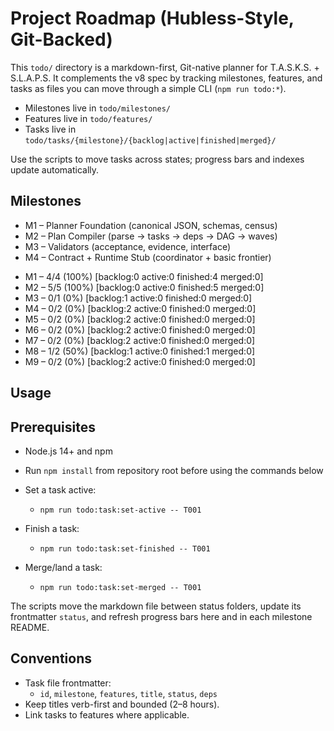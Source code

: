 # Project Roadmap (Hubless-Style, Git-Backed)

This `todo/` directory is a markdown-first, Git-native planner for T.A.S.K.S. + S.L.A.P.S. It complements the v8 spec by tracking milestones, features, and tasks as files you can move through a simple CLI (`npm run todo:*`).

- Milestones live in `todo/milestones/`
- Features live in `todo/features/`
- Tasks live in `todo/tasks/{milestone}/{backlog|active|finished|merged}/`

Use the scripts to move tasks across states; progress bars and indexes update automatically.

## Milestones

- M1 – Planner Foundation (canonical JSON, schemas, census)
- M2 – Plan Compiler (parse → tasks → deps → DAG → waves)
- M3 – Validators (acceptance, evidence, interface)
- M4 – Contract + Runtime Stub (coordinator + basic frontier)

<!-- PROGRESS:START ROADMAP -->
- M1 – 4/4 (100%) [backlog:0 active:0 finished:4 merged:0]
- M2 – 5/5 (100%) [backlog:0 active:0 finished:5 merged:0]
- M3 – 0/1 (0%) [backlog:1 active:0 finished:0 merged:0]
- M4 – 0/2 (0%) [backlog:2 active:0 finished:0 merged:0]
- M5 – 0/2 (0%) [backlog:2 active:0 finished:0 merged:0]
- M6 – 0/2 (0%) [backlog:2 active:0 finished:0 merged:0]
- M7 – 0/2 (0%) [backlog:2 active:0 finished:0 merged:0]
- M8 – 1/2 (50%) [backlog:1 active:0 finished:1 merged:0]
- M9 – 0/2 (0%) [backlog:2 active:0 finished:0 merged:0]
<!-- PROGRESS:END ROADMAP -->

## Usage

## Prerequisites
- Node.js 14+ and npm
- Run `npm install` from repository root before using the commands below

- Set a task active:
  - `npm run todo:task:set-active -- T001`
- Finish a task:
  - `npm run todo:task:set-finished -- T001`
- Merge/land a task:
  - `npm run todo:task:set-merged -- T001`

The scripts move the markdown file between status folders, update its frontmatter `status`, and refresh progress bars here and in each milestone README.

## Conventions

- Task file frontmatter:
  - `id`, `milestone`, `features`, `title`, `status`, `deps`
- Keep titles verb-first and bounded (2–8 hours).
- Link tasks to features where applicable.
